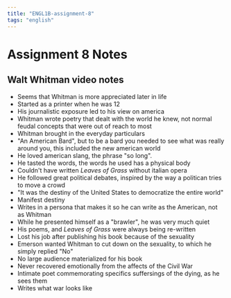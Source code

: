 ```yaml
---
title: "ENGL1B-assignment-8"
tags: "english"
---
```


# Assignment 8 Notes

## Walt Whitman video notes

- Seems that Whitman is more appreciated later in life
- Started as a printer when he was 12
- His journalistic exposure led to his view on america
- Whitman wrote poetry that dealt with the world he knew, not normal feudal concepts that were out of reach to most
- Whitman brought in the everyday particulars
- "An American Bard", but to be a bard you needed to see what was really around you, this included the new american world
- He loved american slang, the phrase "so long".
- He tasted the words, the words he used has a physical body
- Couldn't have written _Leaves of Grass_ without italian opera
- He followed great political debates, inspired by the way a politican tries to move a crowd
- "It was the destiny of the United States to democratize the entire world"
- Manifest destiny
- Writes in a persona that makes it so he can write as the American, not as Whitman
- While he presented himself as a "brawler", he was very much quiet
- His poems, and _Leaves of Grass_ were always being re-written
- Lost his job after publishing his book because of the sexuality
- Emerson wanted Whitman to cut down on the sexuality, to which he simply replied "No"
- No large audience materialized for his book
- Never recovered emotionally from the affects of the Civil War
- Intimate poet commemorating specifics suffersings of the dying, as he sees them
- Writes what war looks like
